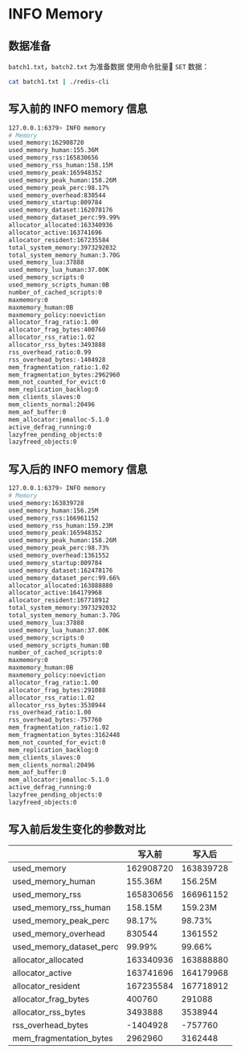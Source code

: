# INFO Memory

## 数据准备

`batch1.txt`，`batch2.txt` 为准备数据
使用命令批量 `SET` 数据：

```bash
cat batch1.txt | ./redis-cli
```

## 写入前的 INFO memory 信息
```bash
127.0.0.1:6379> INFO memory
# Memory
used_memory:162908720
used_memory_human:155.36M
used_memory_rss:165830656
used_memory_rss_human:158.15M
used_memory_peak:165948352
used_memory_peak_human:158.26M
used_memory_peak_perc:98.17%
used_memory_overhead:830544
used_memory_startup:809784
used_memory_dataset:162078176
used_memory_dataset_perc:99.99%
allocator_allocated:163340936
allocator_active:163741696
allocator_resident:167235584
total_system_memory:3973292032
total_system_memory_human:3.70G
used_memory_lua:37888
used_memory_lua_human:37.00K
used_memory_scripts:0
used_memory_scripts_human:0B
number_of_cached_scripts:0
maxmemory:0
maxmemory_human:0B
maxmemory_policy:noeviction
allocator_frag_ratio:1.00
allocator_frag_bytes:400760
allocator_rss_ratio:1.02
allocator_rss_bytes:3493888
rss_overhead_ratio:0.99
rss_overhead_bytes:-1404928
mem_fragmentation_ratio:1.02
mem_fragmentation_bytes:2962960
mem_not_counted_for_evict:0
mem_replication_backlog:0
mem_clients_slaves:0
mem_clients_normal:20496
mem_aof_buffer:0
mem_allocator:jemalloc-5.1.0
active_defrag_running:0
lazyfree_pending_objects:0
lazyfreed_objects:0
```

## 写入后的 INFO memory 信息

```bash
127.0.0.1:6379> INFO memory
# Memory
used_memory:163839728
used_memory_human:156.25M
used_memory_rss:166961152
used_memory_rss_human:159.23M
used_memory_peak:165948352
used_memory_peak_human:158.26M
used_memory_peak_perc:98.73%
used_memory_overhead:1361552
used_memory_startup:809784
used_memory_dataset:162478176
used_memory_dataset_perc:99.66%
allocator_allocated:163888880
allocator_active:164179968
allocator_resident:167718912
total_system_memory:3973292032
total_system_memory_human:3.70G
used_memory_lua:37888
used_memory_lua_human:37.00K
used_memory_scripts:0
used_memory_scripts_human:0B
number_of_cached_scripts:0
maxmemory:0
maxmemory_human:0B
maxmemory_policy:noeviction
allocator_frag_ratio:1.00
allocator_frag_bytes:291088
allocator_rss_ratio:1.02
allocator_rss_bytes:3538944
rss_overhead_ratio:1.00
rss_overhead_bytes:-757760
mem_fragmentation_ratio:1.02
mem_fragmentation_bytes:3162448
mem_not_counted_for_evict:0
mem_replication_backlog:0
mem_clients_slaves:0
mem_clients_normal:20496
mem_aof_buffer:0
mem_allocator:jemalloc-5.1.0
active_defrag_running:0
lazyfree_pending_objects:0
lazyfreed_objects:0
```

## 写入前后发生变化的参数对比

|                          | 写入前    | 写入后    |
| ------------------------ | --------- | --------- |
| used_memory              | 162908720 | 163839728 |
| used_memory_human        | 155.36M   | 156.25M   |
| used_memory_rss          | 165830656 | 166961152 |
| used_memory_rss_human    | 158.15M   | 159.23M   |
| used_memory_peak_perc    | 98.17%    | 98.73%    |
| used_memory_overhead     | 830544    | 1361552   |
| used_memory_dataset_perc | 99.99%    | 99.66%    |
| allocator_allocated      | 163340936 | 163888880 |
| allocator_active         | 163741696 | 164179968 |
| allocator_resident       | 167235584 | 167718912 |
| allocator_frag_bytes     | 400760    | 291088    |
| allocator_rss_bytes      | 3493888   | 3538944   |
| rss_overhead_bytes       | -1404928  | -757760   |
| mem_fragmentation_bytes  | 2962960   | 3162448   |